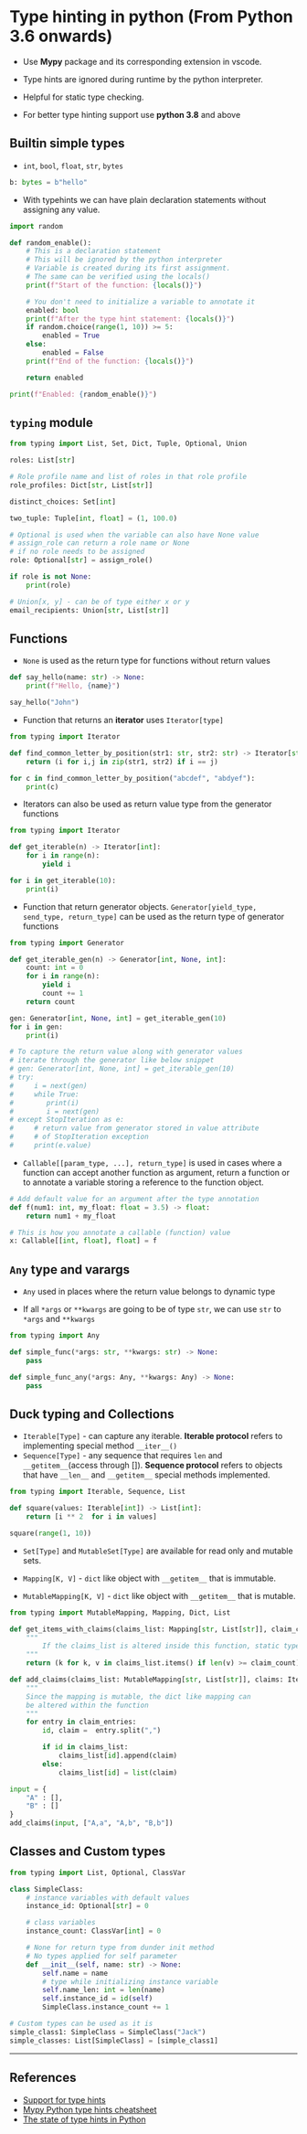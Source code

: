 # Type hinting in python (From Python 3.6 onwards)

* Use **Mypy** package and its corresponding extension in vscode.

* Type hints are ignored during runtime by the python interpreter.
* Helpful for static type checking.
* For better type hinting support use **python 3.8** and above

## Builtin simple types

* `int`, `bool`, `float`, `str`, `bytes`

```Python
b: bytes = b"hello"
```

* With typehints we can have plain declaration statements without assigning any value.

```Python
import random

def random_enable():
    # This is a declaration statement
    # This will be ignored by the python interpreter
    # Variable is created during its first assignment.
    # The same can be verified using the locals()
    print(f"Start of the function: {locals()}")

    # You don't need to initialize a variable to annotate it
    enabled: bool
    print(f"After the type hint statement: {locals()}")
    if random.choice(range(1, 10)) >= 5:
        enabled = True
    else:
        enabled = False
    print(f"End of the function: {locals()}")

    return enabled

print(f"Enabled: {random_enable()}")
```

## `typing` module

```Python
from typing import List, Set, Dict, Tuple, Optional, Union

roles: List[str]

# Role profile name and list of roles in that role profile
role_profiles: Dict[str, List[str]]

distinct_choices: Set[int]

two_tuple: Tuple[int, float] = (1, 100.0)

# Optional is used when the variable can also have None value
# assign_role can return a role name or None
# if no role needs to be assigned
role: Optional[str] = assign_role()

if role is not None:
    print(role)

# Union[x, y] - can be of type either x or y
email_recipients: Union[str, List[str]]

```

## Functions

* `None` is used as the return type for functions without return values

```Python
def say_hello(name: str) -> None:
    print(f"Hello, {name}")

say_hello("John")
```

* Function that returns an **iterator** uses `Iterator[type]`

```Python
from typing import Iterator

def find_common_letter_by_position(str1: str, str2: str) -> Iterator[str]:
    return (i for i,j in zip(str1, str2) if i == j)

for c in find_common_letter_by_position("abcdef", "abdyef"):
    print(c)
```

* Iterators can also be used as return value type from the generator functions

```Python
from typing import Iterator

def get_iterable(n) -> Iterator[int]:
    for i in range(n):
        yield i

for i in get_iterable(10):
    print(i)
```

* Function that return generator objects. `Generator[yield_type, send_type, return_type]` can be used as the return type of generator functions

```Python
from typing import Generator

def get_iterable_gen(n) -> Generator[int, None, int]:
    count: int = 0
    for i in range(n):
        yield i
        count += 1
    return count

gen: Generator[int, None, int] = get_iterable_gen(10)
for i in gen:
    print(i)

# To capture the return value along with generator values
# iterate through the generator like below snippet
# gen: Generator[int, None, int] = get_iterable_gen(10)
# try:
#     i = next(gen)
#     while True:
#        print(i)
#        i = next(gen)
# except StopIteration as e:
#     # return value from generator stored in value attribute
#     # of StopIteration exception
#     print(e.value)
```

* `Callable[[param_type, ...], return_type]` is used in cases where a function can accept another function as argument, return a function or to annotate a variable storing a reference to the function object.

```Python
# Add default value for an argument after the type annotation
def f(num1: int, my_float: float = 3.5) -> float:
    return num1 + my_float

# This is how you annotate a callable (function) value
x: Callable[[int, float], float] = f
```

## `Any` type and varargs

* `Any` used in places where the return value belongs to dynamic type

* If all `*args` or `**kwargs` are going to be of type `str`, we can use `str` to `*args` and `**kwargs`

```Python
from typing import Any

def simple_func(*args: str, **kwargs: str) -> None:
    pass

def simple_func_any(*args: Any, **kwargs: Any) -> None:
    pass
```

## Duck typing and Collections

* `Iterable[Type]` - can capture any iterable. **Iterable protocol** refers to implementing special method  `__iter__()`
* `Sequence[Type]` - any sequence that requires `len` and `__getitem__`(access through []). **Sequence protocol** refers to objects that have `__len__` and `__getitem__` special methods implemented.

```Python
from typing import Iterable, Sequence, List

def square(values: Iterable[int]) -> List[int]:
    return [i ** 2  for i in values]

square(range(1, 10))
```

* `Set[Type]` and `MutableSet[Type]` are available for read only and mutable sets.

* `Mapping[K, V]` - `dict` like object with `__getitem__` that is immutable.
* `MutableMapping[K, V]` - `dict` like object with `__getitem__` that is mutable.

```Python
from typing import MutableMapping, Mapping, Dict, List

def get_items_with_claims(claims_list: Mapping[str, List[str]], claim_count = 2) -> Iterable[str]:
    """
        If the claims_list is altered inside this function, static type analysis will raise error
    """
    return (k for k, v in claims_list.items() if len(v) >= claim_count)

def add_claims(claims_list: MutableMapping[str, List[str]], claims: Iterable[str]) -> None:
    """
    Since the mapping is mutable, the dict like mapping can
    be altered within the function
    """
    for entry in claim_entries:
        id, claim =  entry.split(",")

        if id in claims_list:
            claims_list[id].append(claim)
        else:
            claims_list[id] = list(claim)

input = {
    "A" : [],
    "B" : []
}
add_claims(input, ["A,a", "A,b", "B,b"])
```

## Classes and Custom types

```Python
from typing import List, Optional, ClassVar

class SimpleClass:
    # instance variables with default values
    instance_id: Optional[str] = 0

    # class variables
    instance_count: ClassVar[int] = 0

    # None for return type from dunder init method
    # No types applied for self parameter
    def __init__(self, name: str) -> None:
        self.name = name
        # type while initializing instance variable
        self.name_len: int = len(name)
        self.instance_id = id(self)
        SimpleClass.instance_count += 1

# Custom types can be used as it is
simple_class1: SimpleClass = SimpleClass("Jack")
simple_classes: List[SimpleClass] = [simple_class1]
```

---

## References

* [Support for type hints](https://docs.python.org/3/library/typing.html)
* [Mypy Python type hints cheatsheet](https://mypy.readthedocs.io/en/stable/cheat_sheet_py3.html)
* [The state of type hints in Python](https://www.bernat.tech/the-state-of-type-hints-in-python/)
